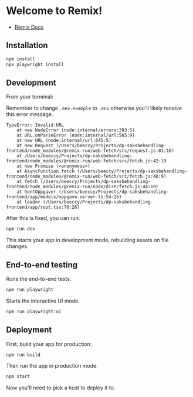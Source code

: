 # Welcome to Remix!

- [Remix Docs](https://remix.run/docs)

## Installation

```sh
npm install
npx playwright install
```

## Development

From your terminal:

Remember to change `.env.example` to `.env` otherwise you'll likely receive this error message.

```
TypeError: Invalid URL
    at new NodeError (node:internal/errors:393:5)
    at URL.onParseError (node:internal/url:565:9)
    at new URL (node:internal/url:645:5)
    at new Request (/Users/beeccy/Projects/dp-saksbehandling-frontend/node_modules/@remix-run/web-fetch/src/request.js:81:16)
    at /Users/beeccy/Projects/dp-saksbehandling-frontend/node_modules/@remix-run/web-fetch/src/fetch.js:42:19
    at new Promise (<anonymous>)
    at AsyncFunction.fetch (/Users/beeccy/Projects/dp-saksbehandling-frontend/node_modules/@remix-run/web-fetch/src/fetch.js:40:9)
    at fetch (/Users/beeccy/Projects/dp-saksbehandling-frontend/node_modules/@remix-run/node/dist/fetch.js:44:19)
    at hentOppgaver (/Users/beeccy/Projects/dp-saksbehandling-frontend/app/models/oppgave.server.ts:54:26)
    at loader (/Users/beeccy/Projects/dp-saksbehandling-frontend/app/root.tsx:76:26)
```

After this is fixed, you can run:

```sh
npm run dev
```

This starts your app in development mode, rebuilding assets on file changes.

## End-to-end testing

Runs the end-to-end tests.

```sh
npm run playwright
```

Starts the interactive UI mode.

```sh
npm run playwright:ui
```

## Deployment

First, build your app for production:

```sh
npm run build
```

Then run the app in production mode:

```sh
npm start
```

Now you'll need to pick a host to deploy it to.
